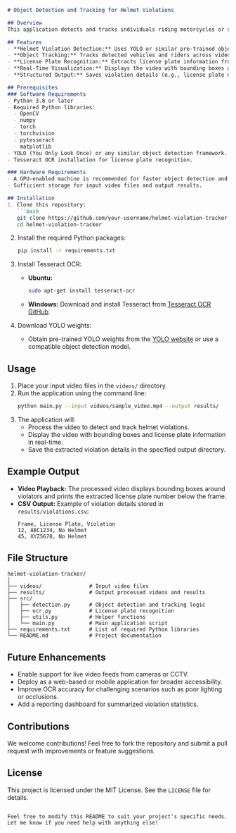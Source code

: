 ```markdown
# Object Detection and Tracking for Helmet Violations

## Overview
This application detects and tracks individuals riding motorcycles or scooters without helmets in video footage. It also extracts license plate information of violators using Optical Character Recognition (OCR). The application provides a real-time visual display of violations and outputs structured data for further analysis.

## Features
- **Helmet Violation Detection:** Uses YOLO or similar pre-trained object detection models to identify individuals not wearing helmets.
- **Object Tracking:** Tracks detected vehicles and riders across video frames using tracking algorithms like SORT or DeepSORT.
- **License Plate Recognition:** Extracts license plate information from violating vehicles using Tesseract OCR or similar libraries.
- **Real-Time Visualization:** Displays the video with bounding boxes around violators and overlays extracted license plate numbers.
- **Structured Output:** Saves violation details (e.g., license plate numbers, timestamps) in a CSV or JSON file for record-keeping or further processing.

## Prerequisites
### Software Requirements
- Python 3.8 or later
- Required Python libraries:
  - OpenCV
  - numpy
  - torch
  - torchvision
  - pytesseract
  - matplotlib
- YOLO (You Only Look Once) or any similar object detection framework.
- Tesseract OCR installation for license plate recognition.

### Hardware Requirements
- A GPU-enabled machine is recommended for faster object detection and tracking.
- Sufficient storage for input video files and output results.

## Installation
1. Clone this repository:
   ```bash
   git clone https://github.com/your-username/helmet-violation-tracker.git
   cd helmet-violation-tracker
   ```

2. Install the required Python packages:
   ```bash
   pip install -r requirements.txt
   ```

3. Install Tesseract OCR:
   - **Ubuntu:**
     ```bash
     sudo apt-get install tesseract-ocr
     ```
   - **Windows:**
     Download and install Tesseract from [Tesseract OCR GitHub](https://github.com/tesseract-ocr/tesseract).

4. Download YOLO weights:
   - Obtain pre-trained YOLO weights from the [YOLO website](https://pjreddie.com/darknet/yolo/) or use a compatible object detection model.

## Usage
1. Place your input video files in the `videos/` directory.
2. Run the application using the command line:
   ```bash
   python main.py --input videos/sample_video.mp4 --output results/
   ```
3. The application will:
   - Process the video to detect and track helmet violations.
   - Display the video with bounding boxes and license plate information in real-time.
   - Save the extracted violation details in the specified output directory.

## Example Output
- **Video Playback:** The processed video displays bounding boxes around violators and prints the extracted license plate number below the frame.
- **CSV Output:** Example of violation details stored in `results/violations.csv`:
  ```csv
  Frame, License Plate, Violation
  12, ABC1234, No Helmet
  45, XYZ5678, No Helmet
  ```

## File Structure
```plaintext
helmet-violation-tracker/
│
├── videos/               # Input video files
├── results/              # Output processed videos and results
├── src/
│   ├── detection.py      # Object detection and tracking logic
│   ├── ocr.py            # License plate recognition
│   ├── utils.py          # Helper functions
│   └── main.py           # Main application script
├── requirements.txt      # List of required Python libraries
└── README.md             # Project documentation
```

## Future Enhancements
- Enable support for live video feeds from cameras or CCTV.
- Deploy as a web-based or mobile application for broader accessibility.
- Improve OCR accuracy for challenging scenarios such as poor lighting or occlusions.
- Add a reporting dashboard for summarized violation statistics.

## Contributions
We welcome contributions! Feel free to fork the repository and submit a pull request with improvements or feature suggestions.

## License
This project is licensed under the MIT License. See the `LICENSE` file for details.
```

Feel free to modify this README to suit your project's specific needs. Let me know if you need help with anything else!
